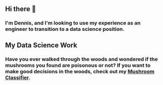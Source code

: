 ## Hi there 👋
### I'm Dennis, and I'm looking to use my experience as an engineer to transition to a data science position.
<!--
**dennis-mott/dennis-mott** is a ✨ _special_ ✨ repository because its `README.md` (this file) appears on your GitHub profile.

Here are some ideas to get you started:

- 🔭 I’m currently working on ...
- 🌱 I’m currently learning ...
- 👯 I’m looking to collaborate on ...
- 🤔 I’m looking for help with ...
- 💬 Ask me about ...
- 📫 How to reach me: ...
- 😄 Pronouns: ...
- ⚡ Fun fact: ...
-->
## My Data Science Work
### Have you ever walked through the woods and wondered if the mushrooms you found are poisonous or not? If you want to make good decisions in the woods, check out my [Mushroom Classifier](docs/https://github.com/dennis-mott/mushroom-classifier.git).

###

